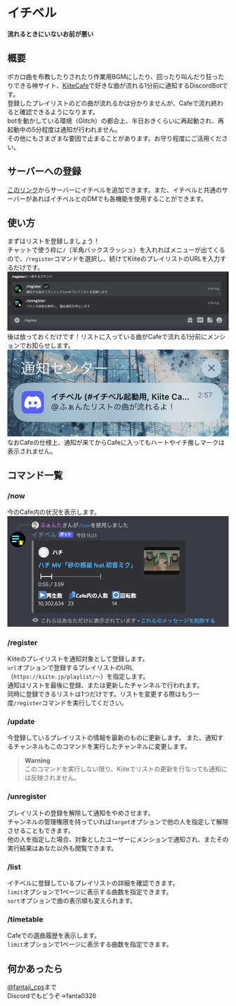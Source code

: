 # イチベル
**流れるときにいないお前が悪い**
## 概要
ボカロ曲を布教したりされたり作業用BGMにしたり、回ったり叫んだり狂ったりできる神サイト、[KiiteCafe](https://cafe.kiite.jp)で好きな曲が流れる1分前に通知するDiscordBotです。  
登録したプレイリストのどの曲が流れるかは分かりませんが、Cafeで流れ終わると確認できるようになります。  
botを動かしている環境（Glitch）の都合上、半日おきくらいに再起動され、再起動中の5分程度は通知が行われません。  
その他にもさまざまな要因で止まることがあります。お守り程度にご活用ください。  

## サーバーへの登録
[このリンク](https://discord.com/api/oauth2/authorize?client_id=932282973997375488&permissions=0&scope=applications.commands%20bot)からサーバーにイチベルを追加できます。また、イチベルと共通のサーバーがあればイチベルとのDMでも各機能を使用することができます。

## 使い方
まずはリストを登録しましょう！  
チャットで使う枠に`/`（半角バックスラッシュ）を入れればメニューが出てくるので、`/register`コマンドを選択し、続けてKiiteのプレイリストのURLを入力するだけです。   　
![スラッシュコマンド](images/slashcommand.png)  
後は放っておくだけです！リストに入っている曲がCafeで流れる1分前にメンションでお知らせします。  
![通知](images/sended-notice.png)  
なおCafeの仕様上、通知が来てからCafeに入ってもハートやイチ推しマークは表示されません。  

## コマンド一覧
### /now
今のCafe内の状況を表示します。  
![nowコマンド](images/command-now.png)  

### /register
Kiiteのプレイリストを通知対象として登録します。  
`url`オプションで登録するプレイリストのURL（`https://kiite.jp/playlist/〜`）を指定します。  
通知はリストを最後に登録、または更新したチャンネルで行われます。  
同時に登録できるリストは1つだけです。リストを変更する際はもう一度`/register`コマンドを実行してください。  

### /update
今登録しているプレイリストの情報を最新のものに更新します。
また、通知するチャンネルもこのコマンドを実行したチャンネルに変更します。  
> **Warning**  
> このコマンドを実行しない限り、Kiiteでリストの更新を行なっても通知には反映されません。  

### /unregister
プレイリストの登録を解除して通知をやめさせます。  
チャンネルの管理権限を持っていれば`target`オプションで他の人を指定して解除させることもできます。  
他の人を指定した場合、対象としたユーザーにメンションで通知され、またその実行結果はあなた以外も閲覧できます。  

### /list
イチベルに登録しているプレイリストの詳細を確認できます。  
`limit`オプションで1ページに表示する曲数を指定できます。  
`sort`オプションで曲の表示順も変えられます。  

### /timetable
Cafeでの選曲履歴を表示します。  
`limit`オプションで1ページに表示する曲数を指定できます。  

## 何かあったら
[@fantaji_cps](https://twitter.com/fantaji_cps)まで  
Discordでもどうぞ→fanta0328  
